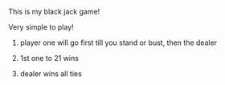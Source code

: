 This is my black jack game! 

Very simple to play! 
  
   1) player one will go first till you stand or bust, then the dealer
   
   2) 1st one to 21 wins 
   
   3) dealer wins all ties

